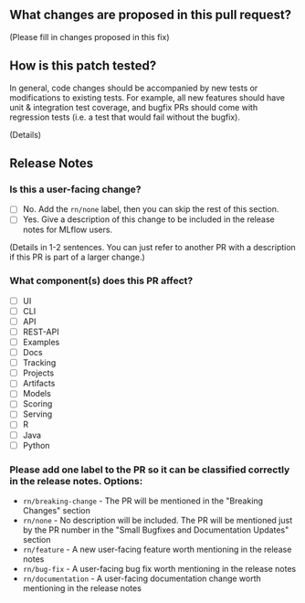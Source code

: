 ## What changes are proposed in this pull request?
 
(Please fill in changes proposed in this fix)
 
## How is this patch tested?
In general, code changes should be accompanied by new tests or modifications to existing tests. For
example, all new features should have unit & integration test coverage, and bugfix PRs should
come with regression tests (i.e. a test that would fail without the bugfix).
 
(Details)
 
## Release Notes
 
### Is this a user-facing change? 

- [ ] No. Add the `rn/none` label, then you can skip the rest of this section.
- [ ] Yes. Give a description of this change to be included in the release notes for MLflow users.
 
(Details in 1-2 sentences. You can just refer to another PR with a description if this PR is part of a larger change.)
 
### What component(s) does this PR affect?
 
- [ ] UI
- [ ] CLI 
- [ ] API 
- [ ] REST-API 
- [ ] Examples 
- [ ] Docs
- [ ] Tracking
- [ ] Projects 
- [ ] Artifacts 
- [ ] Models 
- [ ] Scoring 
- [ ] Serving
- [ ] R
- [ ] Java
- [ ] Python

### Please add one label to the PR so it can be classified correctly in the release notes. Options:
 
* `rn/breaking-change` - The PR will be mentioned in the "Breaking Changes" section
* `rn/none` - No description will be included. The PR will be mentioned just by the PR number in the "Small Bugfixes and Documentation Updates" section
* `rn/feature` - A new user-facing feature worth mentioning in the release notes
* `rn/bug-fix` - A user-facing bug fix worth mentioning in the release notes
* `rn/documentation` - A user-facing documentation change worth mentioning in the release notes
